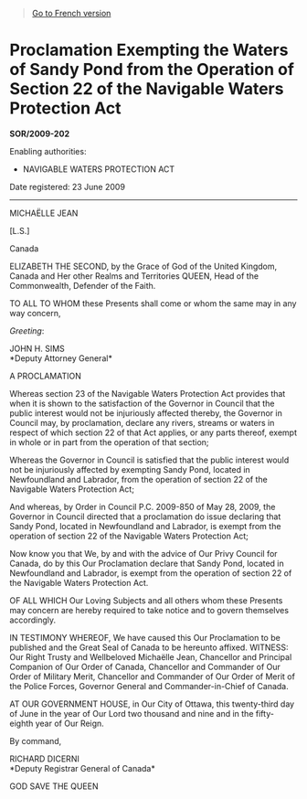> [Go to French version](/fr/Règlements/Décrets,%20ordonnances%20et%20règlements%20statutaires/2009/202.md)

# Proclamation Exempting the Waters of Sandy Pond from the Operation of Section 22 of the Navigable Waters Protection Act

**SOR/2009-202**

Enabling authorities: 
- NAVIGABLE WATERS PROTECTION ACT

Date registered: 23 June 2009

----------

MICHAËLLE JEAN

[L.S.]

Canada

ELIZABETH THE SECOND, by the Grace of God of the United Kingdom, Canada and Her other Realms and Territories QUEEN, Head of the Commonwealth, Defender of the Faith.

TO ALL TO WHOM these Presents shall come or whom the same may in any way concern,

*Greeting*:


<p>JOHN H. SIMS<br />*Deputy Attorney General*<br /></p>

A PROCLAMATION

Whereas section 23 of the Navigable Waters Protection Act provides that when it is shown to the satisfaction of the Governor in Council that the public interest would not be injuriously affected thereby, the Governor in Council may, by proclamation, declare any rivers, streams or waters in respect of which section 22 of that Act applies, or any parts thereof, exempt in whole or in part from the operation of that section;

Whereas the Governor in Council is satisfied that the public interest would not be injuriously affected by exempting Sandy Pond, located in Newfoundland and Labrador, from the operation of section 22 of the Navigable Waters Protection Act;

And whereas, by Order in Council P.C. 2009-850 of May 28, 2009, the Governor in Council directed that a proclamation do issue declaring that Sandy Pond, located in Newfoundland and Labrador, is exempt from the operation of section 22 of the Navigable Waters Protection Act;

Now know you that We, by and with the advice of Our Privy Council for Canada, do by this Our Proclamation declare that Sandy Pond, located in Newfoundland and Labrador, is exempt from the operation of section 22 of the Navigable Waters Protection Act.

OF ALL WHICH Our Loving Subjects and all others whom these Presents may concern are hereby required to take notice and to govern themselves accordingly.

IN TESTIMONY WHEREOF, We have caused this Our Proclamation to be published and the Great Seal of Canada to be hereunto affixed. WITNESS: Our Right Trusty and Wellbeloved Michaëlle Jean, Chancellor and Principal Companion of Our Order of Canada, Chancellor and Commander of Our Order of Military Merit, Chancellor and Commander of Our Order of Merit of the Police Forces, Governor General and Commander-in-Chief of Canada.

AT OUR GOVERNMENT HOUSE, in Our City of Ottawa, this twenty-third day of June in the year of Our Lord two thousand and nine and in the fifty-eighth year of Our Reign.

By command,


<p>RICHARD DICERNI<br />*Deputy Registrar General of Canada*<br /></p>

GOD SAVE THE QUEEN



